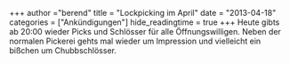 +++
author ="berend"
title = "Lockpicking im April"
date = "2013-04-18"
categories = ["Ankündigungen"]
hide_readingtime = true
+++
Heute gibts ab 20:00 wieder Picks und Schlösser für alle Öffnungswilligen. Neben der normalen Pickerei gehts mal wieder um Impression und vielleicht ein bißchen um Chubbschlösser.
